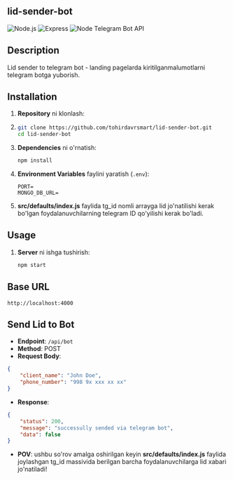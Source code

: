 ## lid-sender-bot

![Node.js](https://img.shields.io/badge/Node.js-339933?style=for-the-badge&logo=nodedotjs&logoColor=white)
![Express](https://img.shields.io/badge/Express-000000?style=for-the-badge&logo=express&logoColor=white)
![Node Telegram Bot API]((https://www.google.com/url?sa=i&url=https%3A%2F%2Falpaca.markets%2Flearn%2Ftelegram-bot-nodejs%2F&psig=AOvVaw2B1JMlQUJMEmc2f2q6Z3HB&ust=1722168454059000&source=images&cd=vfe&opi=89978449&ved=0CBEQjRxqFwoTCODsz9KXx4cDFQAAAAAdAAAAABAE))

## Description
Lid sender to telegram bot - landing pagelarda kiritilganmalumotlarni telegram botga yuborish.

## Installation

1. **Repository** ni klonlash:
2.  ```sh
    git clone https://github.com/tohirdavrsmart/lid-sender-bot.git
    cd lid-sender-bot
    ```

2. **Dependencies** ni o'rnatish:

    ```sh
    npm install
    ```

3. **Environment Variables** faylini yaratish (`.env`):

    ```plaintext
    PORT=
    MONGO_DB_URL=
    ```
4. **src/defaults/index.js**  faylida tg_id nomli arrayga lid jo'natilishi kerak bo'lgan foydalanuvchilarning telegram ID qo'yilishi kerak bo'ladi.

## Usage

1. **Server** ni ishga tushirish:

    ```sh
    npm start
    ```


## Base URL
`http://localhost:4000`

## Send Lid to Bot
- **Endpoint**: `/api/bot`
- **Method**: POST
- **Request Body**:
```json
{
    "client_name": "John Doe",
    "phone_number": "998 9x xxx xx xx"
}
```
- **Response**:
```json
{
    "status": 200,
    "message": "successully sended via telegram bot",
    "data": false
}
```
- **POV**: ushbu so'rov amalga oshirilgan keyin **src/defaults/index.js**  faylida joylashgan tg_id massivida berilgan barcha foydalanuvchilarga lid xabari  jo'natiladi!

